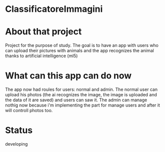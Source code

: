 # ClassificatoreImmagini

# About that project
Project for the purpose of study.
The goal is to have an app with users who can upload their pictures with animals and the app recognizes the animal thanks to artificial intelligence (ml5)

# What can this app can do now
The app now had roules for users: normal and admin. The normal user can upload his photos (the ai recognizes the image, the image is uploaded and the data of it are saved) and users can saw it. The admin can manage nothig now because i'm implementing the part for manage users and after it will controll photos too.

# Status
developing
